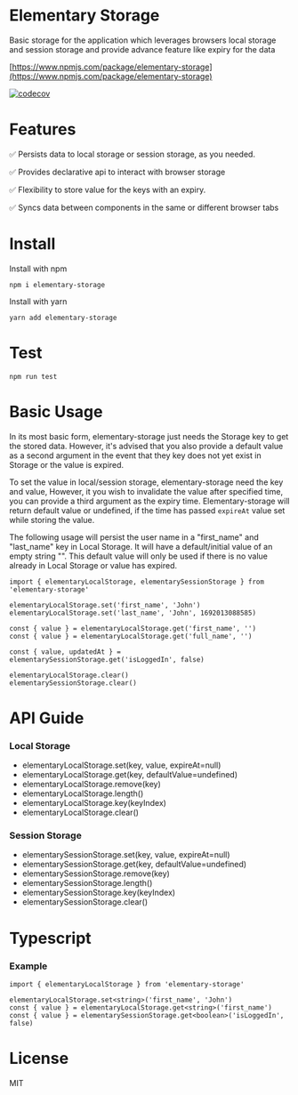 # Elementary Storage

Basic storage for the application which leverages browsers local storage and session storage and provide advance feature like expiry for the data

[https://www.npmjs.com/package/elementary-storage](https://www.npmjs.com/package/elementary-storage)

[![codecov](https://codecov.io/gh/Santosh-Punase/elementary-storage/branch/main/graph/badge.svg?token=7002E8Q22Y)](https://codecov.io/gh/Santosh-Punase/elementary-storage)

# Features
✅ Persists data to local storage or session storage, as you needed.

✅ Provides declarative api to interact with browser storage

✅ Flexibility to store value for the keys with an expiry.

✅ Syncs data between components in the same or different browser tabs

  
# Install
Install with npm
```
npm i elementary-storage
```

Install with yarn
```
yarn add elementary-storage
```

# Test
```
npm run test
```

# Basic Usage
In its most basic form, elementary-storage just needs the Storage key to get the stored data. However, it's advised that you also provide a default value as a second argument in the event that they key does not yet exist in Storage or the value is expired.

To set the value in local/session storage, elementary-storage need the key and value, However, it you wish to invalidate the value after specified time, you can provide a third argument as the expiry time. Elementary-storage will return default value or undefined, if the time has passed `expireAt` value set while storing the value.

The following usage will persist the user name in a "first_name" and "last_name" key in Local Storage. It will have a default/initial value of an empty string "". This default value will only be used if there is no value already in Local Storage or value has expired.

```
import { elementaryLocalStorage, elementarySessionStorage } from 'elementary-storage'

elementaryLocalStorage.set('first_name', 'John')
elementaryLocalStorage.set('last_name', 'John', 1692013088585)

const { value } = elementaryLocalStorage.get('first_name', '')
const { value } = elementaryLocalStorage.get('full_name', '')

const { value, updatedAt } = elementarySessionStorage.get('isLoggedIn', false)

elementaryLocalStorage.clear()
elementarySessionStorage.clear()

```

# API Guide
### Local Storage
* elementaryLocalStorage.set(key, value, expireAt=null)
* elementaryLocalStorage.get(key, defaultValue=undefined)
* elementaryLocalStorage.remove(key)
* elementaryLocalStorage.length()
* elementaryLocalStorage.key(keyIndex)
* elementaryLocalStorage.clear()

### Session Storage
* elementarySessionStorage.set(key, value, expireAt=null)
* elementarySessionStorage.get(key, defaultValue=undefined)
* elementarySessionStorage.remove(key)
* elementarySessionStorage.length()
* elementarySessionStorage.key(keyIndex)
* elementarySessionStorage.clear()


# Typescript

### Example
```
import { elementaryLocalStorage } from 'elementary-storage'

elementaryLocalStorage.set<string>('first_name', 'John')
const { value } = elementaryLocalStorage.get<string>('first_name')
const { value } = elementarySessionStorage.get<boolean>('isLoggedIn', false)
```


# License
MIT